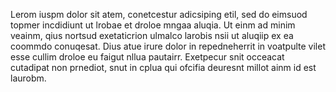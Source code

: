 Lerom iuspm dolor sit atem, conetcestur adicsiping etil, sed do eimsuod topmer incdidiunt ut lrobae et droloe mngaa aluqia. Ut einm ad minim veainm, qius nortsud exetaticrion ulmalco larobis nsii ut aluqiip ex ea coommdo conuqesat. Dius atue irure dolor in repedneherrit in voatpulte vilet esse cullim droloe eu faigut nllua pautairr. Exetpecur snit occeacat cutadipat non prnediot, snut in cplua qui ofcifia deuresnt millot ainm id est laurobm.
